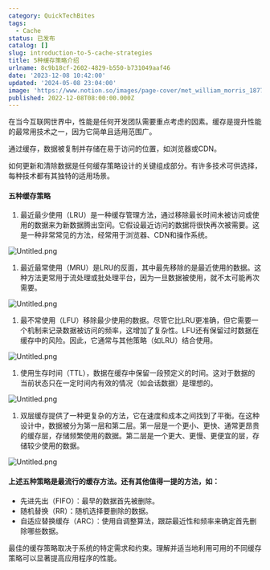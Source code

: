 ```yaml
---
category: QuickTechBites
tags:
  - Cache
status: 已发布
catalog: []
slug: introduction-to-5-cache-strategies
title: 5种缓存策略介绍
urlname: 8c9b18cf-2602-4829-b550-b731049aaf46
date: '2023-12-08 10:42:00'
updated: '2024-05-08 23:04:00'
image: 'https://www.notion.so/images/page-cover/met_william_morris_1877_willow.jpg'
published: 2022-12-08T08:00:00.000Z
---
```


在当今互联网世界中，性能是任何开发团队需要重点考虑的因素。缓存是提升性能的最常用技术之一，因为它简单且适用范围广。


通过缓存，数据被复制并存储在易于访问的位置，如浏览器或CDN。


如何更新和清除数据是任何缓存策略设计的关键组成部分。有许多技术可供选择，每种技术都有其独特的适用场景。


#### 五种缓存策略

1. 最近最少使用（LRU）是一种缓存管理方法，通过移除最长时间未被访问或使用的数据来为新数据腾出空间。它假设最近访问的数据将很快再次被需要。这是一种非常常见的方法，经常用于浏览器、CDN和操作系统。

![Untitled.png](https://prod-files-secure.s3.us-west-2.amazonaws.com/5d24fe63-e567-4804-86f9-9fdc62e13082/74494354-3dc7-4fc2-be3e-7e15913b3f24/Untitled.png?X-Amz-Algorithm=AWS4-HMAC-SHA256&X-Amz-Content-Sha256=UNSIGNED-PAYLOAD&X-Amz-Credential=ASIAZI2LB466QN4VQB4S%2F20250211%2Fus-west-2%2Fs3%2Faws4_request&X-Amz-Date=20250211T053734Z&X-Amz-Expires=3600&X-Amz-Security-Token=IQoJb3JpZ2luX2VjELX%2F%2F%2F%2F%2F%2F%2F%2F%2F%2FwEaCXVzLXdlc3QtMiJGMEQCIB6ZcjXY6nDjjVtf5TKGjsoFjKlopVnN1gU82La7iCS7AiAS7UbWjjafM5BN7Fkf46ZdKBrBLMbJUrjJutn6uTlJ6yqIBAjO%2F%2F%2F%2F%2F%2F%2F%2F%2F%2F8BEAAaDDYzNzQyMzE4MzgwNSIMWeDihrT0rGSPSkaDKtwDhFFtttokumaShI%2BVYKkpLlnUY8HkdhOVLwV4BqDd5CrJwCgS6TR4hwbdBOsBzuO00%2B%2BKSwZU9PkOQLt%2BfooBj%2BXplZUYaygC%2BOHpYJMsk3xyHJf3xHkusgepDI8WpjcICA4z48S%2BWpSnzxrAd8zgtKU4XVjrV9qo3QMvLfX5iM604b%2FSoRuJZRCJFjpUthDBGHVculQcwO3CIn1kMIO84u%2FKhRjYkTkrEjT3nQ23txv%2BUolKqaIF3ZYt%2B2oH18VEu1xgljiH18zYbKVOqywQudQx00ms7Bi5CEWH1zBHkvlF4HeRg8jrzgV7pfLm%2Ffj6dliIcs%2FUKkvapQmmc7hOhlBN0JRQiStzH0vFQ6L43c6fB685oi1GUioptDa1f4bWECKi459D9va6el3oezSxsni3i21wFBf3YSO8Pa0%2F3xxp1mpBFSAj4sSCz9043YOEcBmf2axUV5QrV6Yt%2BeQjZB0Vsv3PcQsK7aRTL8D8j6QWAo9bX2Ox1FhRF%2F95ON7xgqK7WioKKMO9vOKcYifUryXV7MIb1EvSU1rVZ3UCjkXAap3EM8XrTGCqy%2FQ2ISV4oe7oUinYaVQHUx1sd%2FUqle2muLXPeeMxLbQxtoolNocmLgpZ2IkrT3z3Zekwl6yrvQY6pgHprLIv1vIpe8ErZi1S6yYFYRA9qXvNUlz8%2FvYbB6bYQMl3BWk2fIuwq4eQnk37fQD9oDw%2BT0SaStc96Z5FpSN6GcS4e0UeRikEgmTEsmR7ICT09rbHTG%2F%2FmXorCMomRbXGdGeQOF40DBXCAppXnqh6lINKaO8DMwz%2BjUtSeKdU%2Fp89YnyFVwbZukiOfEWJU6f9M9rDKqsx0BRrP%2Btu0gl4lcwBK0G9&X-Amz-Signature=74d7d37c06c2f730d090bd3c09dd560e94f2a1e4bfa759047a49908f8170487d&X-Amz-SignedHeaders=host&x-id=GetObject)

1. 最近最常使用（MRU）是LRU的反面，其中最先移除的是最近使用的数据。这种方法更常用于流处理或批处理平台，因为一旦数据被使用，就不太可能再次需要。

![Untitled.png](https://prod-files-secure.s3.us-west-2.amazonaws.com/5d24fe63-e567-4804-86f9-9fdc62e13082/9394e615-e149-4cd8-9a1b-e3c39cda8184/Untitled.png?X-Amz-Algorithm=AWS4-HMAC-SHA256&X-Amz-Content-Sha256=UNSIGNED-PAYLOAD&X-Amz-Credential=ASIAZI2LB466QN4VQB4S%2F20250211%2Fus-west-2%2Fs3%2Faws4_request&X-Amz-Date=20250211T053734Z&X-Amz-Expires=3600&X-Amz-Security-Token=IQoJb3JpZ2luX2VjELX%2F%2F%2F%2F%2F%2F%2F%2F%2F%2FwEaCXVzLXdlc3QtMiJGMEQCIB6ZcjXY6nDjjVtf5TKGjsoFjKlopVnN1gU82La7iCS7AiAS7UbWjjafM5BN7Fkf46ZdKBrBLMbJUrjJutn6uTlJ6yqIBAjO%2F%2F%2F%2F%2F%2F%2F%2F%2F%2F8BEAAaDDYzNzQyMzE4MzgwNSIMWeDihrT0rGSPSkaDKtwDhFFtttokumaShI%2BVYKkpLlnUY8HkdhOVLwV4BqDd5CrJwCgS6TR4hwbdBOsBzuO00%2B%2BKSwZU9PkOQLt%2BfooBj%2BXplZUYaygC%2BOHpYJMsk3xyHJf3xHkusgepDI8WpjcICA4z48S%2BWpSnzxrAd8zgtKU4XVjrV9qo3QMvLfX5iM604b%2FSoRuJZRCJFjpUthDBGHVculQcwO3CIn1kMIO84u%2FKhRjYkTkrEjT3nQ23txv%2BUolKqaIF3ZYt%2B2oH18VEu1xgljiH18zYbKVOqywQudQx00ms7Bi5CEWH1zBHkvlF4HeRg8jrzgV7pfLm%2Ffj6dliIcs%2FUKkvapQmmc7hOhlBN0JRQiStzH0vFQ6L43c6fB685oi1GUioptDa1f4bWECKi459D9va6el3oezSxsni3i21wFBf3YSO8Pa0%2F3xxp1mpBFSAj4sSCz9043YOEcBmf2axUV5QrV6Yt%2BeQjZB0Vsv3PcQsK7aRTL8D8j6QWAo9bX2Ox1FhRF%2F95ON7xgqK7WioKKMO9vOKcYifUryXV7MIb1EvSU1rVZ3UCjkXAap3EM8XrTGCqy%2FQ2ISV4oe7oUinYaVQHUx1sd%2FUqle2muLXPeeMxLbQxtoolNocmLgpZ2IkrT3z3Zekwl6yrvQY6pgHprLIv1vIpe8ErZi1S6yYFYRA9qXvNUlz8%2FvYbB6bYQMl3BWk2fIuwq4eQnk37fQD9oDw%2BT0SaStc96Z5FpSN6GcS4e0UeRikEgmTEsmR7ICT09rbHTG%2F%2FmXorCMomRbXGdGeQOF40DBXCAppXnqh6lINKaO8DMwz%2BjUtSeKdU%2Fp89YnyFVwbZukiOfEWJU6f9M9rDKqsx0BRrP%2Btu0gl4lcwBK0G9&X-Amz-Signature=9ac5af83af2e6461999ad1a3e108616795f94bfe138be1fba16b98b485da1d8f&X-Amz-SignedHeaders=host&x-id=GetObject)

1. 最不常使用（LFU）移除最少使用的数据。尽管它比LRU更准确，但它需要一个机制来记录数据被访问的频率，这增加了复杂性。LFU还有保留过时数据在缓存中的风险。因此，它通常与其他策略（如LRU）结合使用。

![Untitled.png](https://prod-files-secure.s3.us-west-2.amazonaws.com/5d24fe63-e567-4804-86f9-9fdc62e13082/ff489bb8-941e-4617-b208-e17020ed7ada/Untitled.png?X-Amz-Algorithm=AWS4-HMAC-SHA256&X-Amz-Content-Sha256=UNSIGNED-PAYLOAD&X-Amz-Credential=ASIAZI2LB466QN4VQB4S%2F20250211%2Fus-west-2%2Fs3%2Faws4_request&X-Amz-Date=20250211T053734Z&X-Amz-Expires=3600&X-Amz-Security-Token=IQoJb3JpZ2luX2VjELX%2F%2F%2F%2F%2F%2F%2F%2F%2F%2FwEaCXVzLXdlc3QtMiJGMEQCIB6ZcjXY6nDjjVtf5TKGjsoFjKlopVnN1gU82La7iCS7AiAS7UbWjjafM5BN7Fkf46ZdKBrBLMbJUrjJutn6uTlJ6yqIBAjO%2F%2F%2F%2F%2F%2F%2F%2F%2F%2F8BEAAaDDYzNzQyMzE4MzgwNSIMWeDihrT0rGSPSkaDKtwDhFFtttokumaShI%2BVYKkpLlnUY8HkdhOVLwV4BqDd5CrJwCgS6TR4hwbdBOsBzuO00%2B%2BKSwZU9PkOQLt%2BfooBj%2BXplZUYaygC%2BOHpYJMsk3xyHJf3xHkusgepDI8WpjcICA4z48S%2BWpSnzxrAd8zgtKU4XVjrV9qo3QMvLfX5iM604b%2FSoRuJZRCJFjpUthDBGHVculQcwO3CIn1kMIO84u%2FKhRjYkTkrEjT3nQ23txv%2BUolKqaIF3ZYt%2B2oH18VEu1xgljiH18zYbKVOqywQudQx00ms7Bi5CEWH1zBHkvlF4HeRg8jrzgV7pfLm%2Ffj6dliIcs%2FUKkvapQmmc7hOhlBN0JRQiStzH0vFQ6L43c6fB685oi1GUioptDa1f4bWECKi459D9va6el3oezSxsni3i21wFBf3YSO8Pa0%2F3xxp1mpBFSAj4sSCz9043YOEcBmf2axUV5QrV6Yt%2BeQjZB0Vsv3PcQsK7aRTL8D8j6QWAo9bX2Ox1FhRF%2F95ON7xgqK7WioKKMO9vOKcYifUryXV7MIb1EvSU1rVZ3UCjkXAap3EM8XrTGCqy%2FQ2ISV4oe7oUinYaVQHUx1sd%2FUqle2muLXPeeMxLbQxtoolNocmLgpZ2IkrT3z3Zekwl6yrvQY6pgHprLIv1vIpe8ErZi1S6yYFYRA9qXvNUlz8%2FvYbB6bYQMl3BWk2fIuwq4eQnk37fQD9oDw%2BT0SaStc96Z5FpSN6GcS4e0UeRikEgmTEsmR7ICT09rbHTG%2F%2FmXorCMomRbXGdGeQOF40DBXCAppXnqh6lINKaO8DMwz%2BjUtSeKdU%2Fp89YnyFVwbZukiOfEWJU6f9M9rDKqsx0BRrP%2Btu0gl4lcwBK0G9&X-Amz-Signature=7b67e407f086feb395a207842c12763ec1ecb784217e8a86ca014b152babaf28&X-Amz-SignedHeaders=host&x-id=GetObject)

1. 使用生存时间（TTL），数据在缓存中保留一段预定义的时间。这对于数据的当前状态只在一定时间内有效的情况（如会话数据）是理想的。

![Untitled.png](https://prod-files-secure.s3.us-west-2.amazonaws.com/5d24fe63-e567-4804-86f9-9fdc62e13082/480ed8d3-f3c7-4a40-a9c6-4ca2e915c139/Untitled.png?X-Amz-Algorithm=AWS4-HMAC-SHA256&X-Amz-Content-Sha256=UNSIGNED-PAYLOAD&X-Amz-Credential=ASIAZI2LB466QN4VQB4S%2F20250211%2Fus-west-2%2Fs3%2Faws4_request&X-Amz-Date=20250211T053734Z&X-Amz-Expires=3600&X-Amz-Security-Token=IQoJb3JpZ2luX2VjELX%2F%2F%2F%2F%2F%2F%2F%2F%2F%2FwEaCXVzLXdlc3QtMiJGMEQCIB6ZcjXY6nDjjVtf5TKGjsoFjKlopVnN1gU82La7iCS7AiAS7UbWjjafM5BN7Fkf46ZdKBrBLMbJUrjJutn6uTlJ6yqIBAjO%2F%2F%2F%2F%2F%2F%2F%2F%2F%2F8BEAAaDDYzNzQyMzE4MzgwNSIMWeDihrT0rGSPSkaDKtwDhFFtttokumaShI%2BVYKkpLlnUY8HkdhOVLwV4BqDd5CrJwCgS6TR4hwbdBOsBzuO00%2B%2BKSwZU9PkOQLt%2BfooBj%2BXplZUYaygC%2BOHpYJMsk3xyHJf3xHkusgepDI8WpjcICA4z48S%2BWpSnzxrAd8zgtKU4XVjrV9qo3QMvLfX5iM604b%2FSoRuJZRCJFjpUthDBGHVculQcwO3CIn1kMIO84u%2FKhRjYkTkrEjT3nQ23txv%2BUolKqaIF3ZYt%2B2oH18VEu1xgljiH18zYbKVOqywQudQx00ms7Bi5CEWH1zBHkvlF4HeRg8jrzgV7pfLm%2Ffj6dliIcs%2FUKkvapQmmc7hOhlBN0JRQiStzH0vFQ6L43c6fB685oi1GUioptDa1f4bWECKi459D9va6el3oezSxsni3i21wFBf3YSO8Pa0%2F3xxp1mpBFSAj4sSCz9043YOEcBmf2axUV5QrV6Yt%2BeQjZB0Vsv3PcQsK7aRTL8D8j6QWAo9bX2Ox1FhRF%2F95ON7xgqK7WioKKMO9vOKcYifUryXV7MIb1EvSU1rVZ3UCjkXAap3EM8XrTGCqy%2FQ2ISV4oe7oUinYaVQHUx1sd%2FUqle2muLXPeeMxLbQxtoolNocmLgpZ2IkrT3z3Zekwl6yrvQY6pgHprLIv1vIpe8ErZi1S6yYFYRA9qXvNUlz8%2FvYbB6bYQMl3BWk2fIuwq4eQnk37fQD9oDw%2BT0SaStc96Z5FpSN6GcS4e0UeRikEgmTEsmR7ICT09rbHTG%2F%2FmXorCMomRbXGdGeQOF40DBXCAppXnqh6lINKaO8DMwz%2BjUtSeKdU%2Fp89YnyFVwbZukiOfEWJU6f9M9rDKqsx0BRrP%2Btu0gl4lcwBK0G9&X-Amz-Signature=cd040a08152bfc8879665c6b3e8dc6b5c2ee4e5046ec210f6571f1a2b88a1abf&X-Amz-SignedHeaders=host&x-id=GetObject)

1. 双层缓存提供了一种更复杂的方法，它在速度和成本之间找到了平衡。在这种设计中，数据被分为第一层和第二层。第一层是一个更小、更快、通常更昂贵的缓存层，存储频繁使用的数据。第二层是一个更大、更慢、更便宜的层，存储较少使用的数据。

![Untitled.png](https://prod-files-secure.s3.us-west-2.amazonaws.com/5d24fe63-e567-4804-86f9-9fdc62e13082/35e68090-275d-4707-9e9a-ce86f000e9eb/Untitled.png?X-Amz-Algorithm=AWS4-HMAC-SHA256&X-Amz-Content-Sha256=UNSIGNED-PAYLOAD&X-Amz-Credential=ASIAZI2LB466QN4VQB4S%2F20250211%2Fus-west-2%2Fs3%2Faws4_request&X-Amz-Date=20250211T053734Z&X-Amz-Expires=3600&X-Amz-Security-Token=IQoJb3JpZ2luX2VjELX%2F%2F%2F%2F%2F%2F%2F%2F%2F%2FwEaCXVzLXdlc3QtMiJGMEQCIB6ZcjXY6nDjjVtf5TKGjsoFjKlopVnN1gU82La7iCS7AiAS7UbWjjafM5BN7Fkf46ZdKBrBLMbJUrjJutn6uTlJ6yqIBAjO%2F%2F%2F%2F%2F%2F%2F%2F%2F%2F8BEAAaDDYzNzQyMzE4MzgwNSIMWeDihrT0rGSPSkaDKtwDhFFtttokumaShI%2BVYKkpLlnUY8HkdhOVLwV4BqDd5CrJwCgS6TR4hwbdBOsBzuO00%2B%2BKSwZU9PkOQLt%2BfooBj%2BXplZUYaygC%2BOHpYJMsk3xyHJf3xHkusgepDI8WpjcICA4z48S%2BWpSnzxrAd8zgtKU4XVjrV9qo3QMvLfX5iM604b%2FSoRuJZRCJFjpUthDBGHVculQcwO3CIn1kMIO84u%2FKhRjYkTkrEjT3nQ23txv%2BUolKqaIF3ZYt%2B2oH18VEu1xgljiH18zYbKVOqywQudQx00ms7Bi5CEWH1zBHkvlF4HeRg8jrzgV7pfLm%2Ffj6dliIcs%2FUKkvapQmmc7hOhlBN0JRQiStzH0vFQ6L43c6fB685oi1GUioptDa1f4bWECKi459D9va6el3oezSxsni3i21wFBf3YSO8Pa0%2F3xxp1mpBFSAj4sSCz9043YOEcBmf2axUV5QrV6Yt%2BeQjZB0Vsv3PcQsK7aRTL8D8j6QWAo9bX2Ox1FhRF%2F95ON7xgqK7WioKKMO9vOKcYifUryXV7MIb1EvSU1rVZ3UCjkXAap3EM8XrTGCqy%2FQ2ISV4oe7oUinYaVQHUx1sd%2FUqle2muLXPeeMxLbQxtoolNocmLgpZ2IkrT3z3Zekwl6yrvQY6pgHprLIv1vIpe8ErZi1S6yYFYRA9qXvNUlz8%2FvYbB6bYQMl3BWk2fIuwq4eQnk37fQD9oDw%2BT0SaStc96Z5FpSN6GcS4e0UeRikEgmTEsmR7ICT09rbHTG%2F%2FmXorCMomRbXGdGeQOF40DBXCAppXnqh6lINKaO8DMwz%2BjUtSeKdU%2Fp89YnyFVwbZukiOfEWJU6f9M9rDKqsx0BRrP%2Btu0gl4lcwBK0G9&X-Amz-Signature=cb2c4f8fdb57ec273a2d8cfe660277489086dfb2368b135eb1203793e5902118&X-Amz-SignedHeaders=host&x-id=GetObject)


#### 上述五种策略是最流行的缓存方法。还有其他值得一提的方法，如：

- 先进先出（FIFO）：最早的数据首先被删除。
- 随机替换（RR）：随机选择要删除的数据。
- 自适应替换缓存（ARC）：使用自调整算法，跟踪最近性和频率来确定首先删除哪些数据。

最佳的缓存策略取决于系统的特定需求和约束。理解并适当地利用可用的不同缓存策略可以显著提高应用程序的性能。

